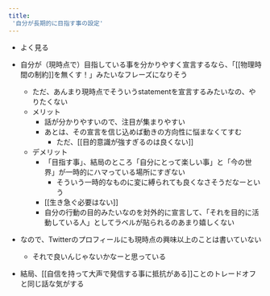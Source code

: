 ```yaml
---
title:
 '自分が長期的に目指す事の設定'
---
```


- よく見る

- 自分が（現時点で）目指している事を分かりやすく宣言するなら、「[[物理時間の制約]]を無くす！」みたいなフレーズになりそう
    - ただ、あんまり現時点でそういうstatementを宣言するみたいなの、やりたくない
    - メリット
        - 話が分かりやすいので、注目が集まりやすい
        - あとは、その宣言を信じ込めば動きの方向性に悩まなくてすむ
            - ただ、[[目的意識が強すぎるのは良くない]]
    - デメリット
        - 「目指す事」、結局のところ「自分にとって楽しい事」と「今の世界」が一時的にハマっている場所にすぎない
            - そういう一時的なものに変に縛られても良くなさそうだなーという
        - [[生き急ぐ必要はない]]
        - 自分の行動の目的みたいなのを対外的に宣言して、「それを目的に活動している人」としてラベルが貼られるのあまり嬉しくない
- なので、Twitterのプロフィールにも現時点の興味以上のことは書いていない
    - それで良いんじゃないかなーと思っている

- 結局、[[自信を持って大声で発信する事に抵抗がある]]ことのトレードオフと同じ話な気がする
